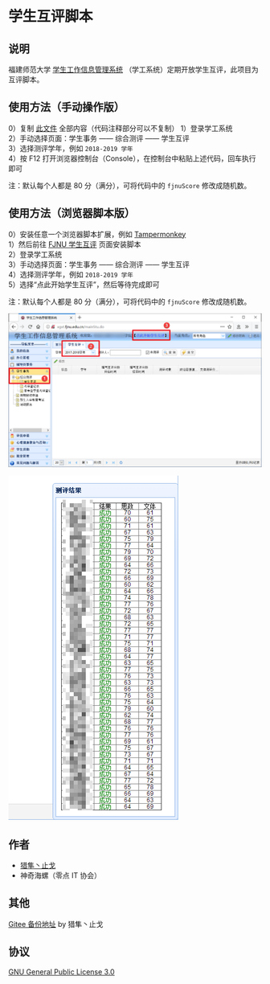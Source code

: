 # 学生互评脚本

## 说明

福建师范大学 [学生工作信息管理系统](http://xgxt.fjnu.edu.cn) （学工系统）定期开放学生互评，此项目为互评脚本。  

## 使用方法（手动操作版）  

0）复制 [此文件](other.txt) 全部内容（代码注释部分可以不复制）
1）登录学工系统  
2）手动选择页面：学生事务 —— 综合测评 —— 学生互评    
3）选择测评学年，例如 `2018-2019 学年`   
4）按 F12 打开浏览器控制台（Console），在控制台中粘贴上述代码，回车执行即可  

注：默认每个人都是 80 分（满分），可将代码中的 `fjnuScore` 修改成随机数。

## 使用方法（浏览器脚本版）  

0）安装任意一个浏览器脚本扩展，例如 [Tampermonkey](https://tampermonkey.net/)  
1）然后前往 [FJNU 学生互评](https://greasyfork.org/en/scripts/20333) 页面安装脚本  
2）登录学工系统  
3）手动选择页面：学生事务 —— 综合测评 —— 学生互评    
4）选择测评学年，例如 `2018-2019 学年`   
5）选择“点此开始学生互评”，然后等待完成即可  

注：默认每个人都是 80 分（满分），可将代码中的 `fjnuScore` 修改成随机数。

![截图](fjnuXgxtStudentComprehensiveEvaluation.png)

![结果](result.png)

## 作者

 - [猎隼丶止戈](https://greasyfork.org/en/scripts/20333)  
 - 神奇海螺（零点 IT 协会）  
 
## 其他  

[Gitee 备份地址](https://gitee.com/nn200433/codes/u5azcnlbkovtjh2e79gxw) by 猎隼丶止戈  

## 协议

[GNU General Public License 3.0](https://www.gnu.org/licenses/gpl-3.0.en.html)

